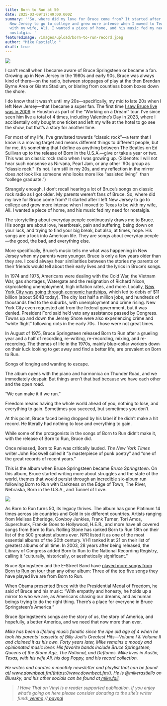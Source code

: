 ```yaml
---
title: Born to Run at 50
date: 2025-03-09T17:49:00.000Z
summary: '"So, where did my love for Bruce come from? It started after I left
  New Jersey to go to college and grew more intense when I moved to Texas to be
  with my wife, Ali. I wanted a piece of home, and his music fed my need for
  nostalgia. '
featuredImage: /images/upload/born-to-run-record.jpeg
author: "Mike Rastiello "
draft: true
---
```

![](/images/upload/born-to-run-record.jpeg)

I can’t recall when I became aware of Bruce Springsteen or became a fan. Growing up in New Jersey in the 1980s and early 90s, Bruce was always kind of there—on the radio, between stoppages of play at the then Brendan Byrne Area or Giants Stadium, or blaring from countless boom boxes down the shore.

I do know that it wasn’t until my 20s—specifically, my mid to late 20s when I left New Jersey—that I became a super fan. The first time [I saw Bruce live was in 2009](https://www.setlist.fm/setlist/bruce-springsteen/2009/toyota-center-houston-tx-53d63759.html) in Houston as part of the “Working on a Dream” tour. I’ve since seen him live a total of 4 times, including Valentine’s Day in 2023, where I accidentally only bought one ticket and left my wife at the hotel to go see the show, but that’s a story for another time.

For most of my life, I’ve gravitated towards “classic rock”—a term that I know is a moving target and means different things to different people, but for me, it’s something that I define as anything between The Beatles on Ed Sullivan up to the release of Born in the U.S.A.—give or take a year or two. This was on classic rock radio when I was growing up. (Sidenote: I will not hear such nonsense as Nirvana, Pearl Jam, or any other '90s group as “classic rock.” It’s not. I am still in my 20s, and my reflection in the mirror does *not* look like someone who looks more like “assisted living”  than “college graduate.”)

Strangely enough, I don’t recall hearing a lot of Bruce’s songs on classic rock radio as I got older. My parents weren’t fans of Bruce. So, where did my love for Bruce come from? It started after I left New Jersey to go to college and grew more intense when I moved to Texas to be with my wife, Ali. I wanted a piece of home, and his music fed my need for nostalgia. 

The storytelling about everyday people continuously draws me to Bruce. His songs are about love, heartbreak, pain and suffering, being down on your luck, and trying to find your big break, but also, at times, hope. His songs are a look into American life. They are songs about everyday people—the good, the bad, and everything else.

More specifically, Bruce’s music tells me what was happening in New Jersey when my parents were younger. Bruce is only a few years older than they are. I could always hear similarities between the stories my parents or their friends would tell about their early lives and the lyrics in Bruce’s songs.

In 1974 and 1975, Americans were dealing with the Cold War, the Vietnam War, gas shortages, Watergate and the resignation of Richard Nixon, skyrocketing unemployment, high inflation rates, and more. Locally, [New York City was going through economic hardships](https://en.wikipedia.org/wiki/History_of_New_York_City_(1946%E2%80%931977)#Fiscal_crisis_of_1975), which led to debts of $11 billion (about $64B today). The city lost half a million jobs, and hundreds of thousands fled to the suburbs, with unemployment and crime rising. New York City even requested aid from the federal government, but it was denied. President Ford said he’d veto any assistance passed by Congress. Towns up and down the Jersey Shore were also experiencing crime and “white flight” following riots in the early 70s. Those were not great times.

In August of 1975, Bruce Springsteen released Born to Run after a grueling year and a half of recording, re-writing, re-recording, mixing, and re-recording. The themes of life in the 1970s, mainly blue-collar workers down on their luck looking to get away and find a better life, are prevalent on Born to Run.

Songs of longing and wanting to escape. 

The album opens with the piano and harmonica on Thunder Road, and we immediately despair. But things aren’t that bad because we have each other and the open road.

“We can make it if we run.”

Freedom means having the whole world ahead of you, nothing to lose, and everything to gain. Sometimes you succeed, but sometimes you don’t.

At this point, Bruce faced being dropped by his label if he didn’t make a hit record. He literally had nothing to lose and everything to gain.

While some of the protagonists in the songs of Born to Run didn’t make it, with the release of Born to Run, Bruce did.

Once released, Born to Run was critically lauded. *The New York Times* writer John Rockwell called it “a masterpiece of punk poetry” and “one of the great records of recent years.”

This is the album when Bruce Springsteen became *Bruce Springsteen*. On this album, Bruce started writing more about struggles and the state of the world, themes that would persist through an incredible six-album run following Born to Run with Darkness on the Edge of Town, The River, Nebraska, Born in the U.S.A., and Tunnel of Love.

![](/images/upload/springsteen-live.jpeg)

As Born to Run turns 50, its legacy thrives. The album has gone Platinum 14 times across six countries and Gold in six different countries. Artists ranging from Melissa Etheridge, Cowboy Junkies, Frank Turner, Tori Amos, Superchunk, Frankie Goes to Hollywood, H.E.R., and more have all covered songs from Born to Run. Rolling Stone has ranked Born to Run 18th on their list of the 500 greatest albums ever. NPR listed it as one of the most essential albums of the 20th century. VH1 ranked it at 21 on their list of greatest albums of all time. In 2003, 28 years after being released, the Library of Congress added Born to Run to the National Recording Registry, calling it "culturally, historically, or aesthetically significant.”

Bruce Springsteen and the E-Street Band have [played more songs from Born to Run on tour than](https://www.setlist.fm/stats/bruce-springsteen-2bd6dcce.html) any other album: Three of the top five songs they have played live are from Born to Run.

When Obama presented Bruce with the Presidential Medal of Freedom, he said of Bruce and his music: “With empathy and honesty, he holds up a mirror to who we are, as Americans chasing our dreams, and as human beings trying to do the right thing. There’s a place for everyone in Bruce Springsteen’s America.”

Bruce Springsteen’s songs are the story of us, the story of America, and hopefully, a better America, and we need that now more than ever.

*Mike has been a lifelong music fanatic since the ripe old age of 4 when he took his parents’ cassette of Billy Joel’s Greatest Hits—Volume I & Volume II and claimed it as his own. Forty years later, Mike remains a moody and opinionated music lover. His favorite bands include Bruce Springsteen, Queens of the Stone Age, The National, and Deftones. Mike lives in Austin, Texas, with his wife Ali, his dog Poppy, and his record collection.*

*He writes and curates a monthly newsletter and playlist that can be found at[ www.downbeat.fm](https://www.downbeat.fm/). He is @mikerastiello on Bluesky, and his other socials can be found at[ mike.fail](https://mike.fail/).*



> *I Have That on Vinyl is a reader supported publication. If you enjoy what’s going on here please consider donating to the site’s writer fund:[ venmo](https://account.venmo.com/u/Michele-Catalano2659) //[ paypal](https://www.paypal.com/paypalme/goingitaloneny?country.x=US&locale.x=en_US)*
